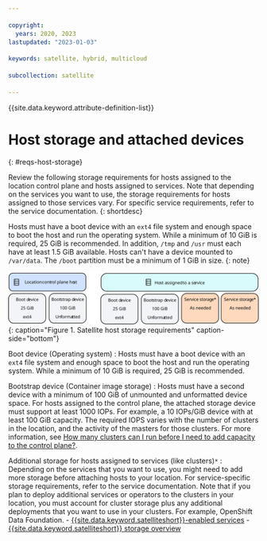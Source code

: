 ```yaml
---

copyright:
  years: 2020, 2023
lastupdated: "2023-01-03"

keywords: satellite, hybrid, multicloud

subcollection: satellite

---
```


{{site.data.keyword.attribute-definition-list}}


# Host storage and attached devices
{: #reqs-host-storage}

Review the following storage requirements for hosts assigned to the location control plane and hosts assigned to services. Note that depending on the services you want to use, the storage requirements for hosts assigned to those services vary. For specific service requirements, refer to the service documentation.
{: shortdesc}

Hosts must have a boot device with an `ext4` file system and enough space to boot the host and run the operating system. While a minimum of 10 GiB is required, 25 GiB is recommended. In addition, `/tmp` and `/usr` must each have at least 1.5 GiB available. Hosts can't have a device mounted to `/var/data`. The `/boot` partition must be a minimum of 1 GiB in size.
{: note}


![Host storage](/images/sat_architecture_host_storage.svg){: caption="Figure 1. Satellite host storage requirements" caption-side="bottom"}


Boot device (Operating system)
:   Hosts must have a boot device with an `ext4` file system and enough space to boot the host and run the operating system. While a minimum of 10 GiB is required, 25 GiB is recommended. 

Bootstrap device (Container image storage)
:   Hosts must have a second device with a minimum of 100 GiB of unmounted and unformatted device space. For hosts assigned to the control plane, the attached storage device must support at least 1000 IOPs. For example, a 10 IOPs/GiB device with at least 100 GiB capacity. The required IOPS varies with the number of clusters in the location, and the activity of the masters for those clusters. For more information, see [How many clusters can I run before I need to add capacity to the control plane?](/docs/satellite?topic=satellite-location-sizing#control-plane-how-many-clusters).

Additional storage for hosts assigned to services (like clusters)`*`
:   Depending on the services that you want to use, you might need to add more storage before attaching hosts to your location. For service-specific storage requirements, refer to the service documentation. Note that if you plan to deploy additional services or operators to the clusters in your location, you must account for cluster storage plus any additional deployments that you want to use in your clusters. For example, OpenShift Data Foundation.
    - [{{site.data.keyword.satelliteshort}}-enabled services](/docs/satellite?topic=satellite-managed-services)
    - [{{site.data.keyword.satelliteshort}} storage overview](/docs/satellite?topic=satellite-storage-template-ov)



